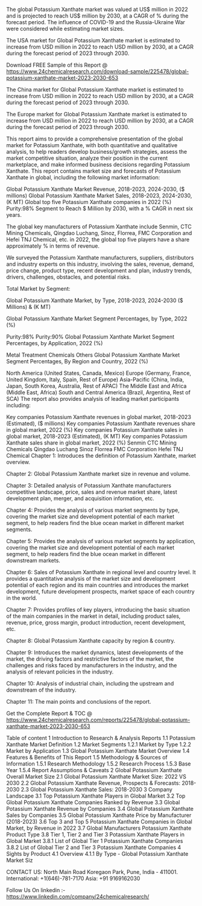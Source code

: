 The global Potassium Xanthate market was valued at US$ million in 2022 and is projected to reach US$ million by 2030, at a CAGR of % during the forecast period. The influence of COVID-19 and the Russia-Ukraine War were considered while estimating market sizes.

The USA market for Global Potassium Xanthate  market is estimated to increase from USD million in 2022 to reach USD million by 2030, at a CAGR during the forecast period of 2023 through 2030.

Download FREE Sample of this Report @ https://www.24chemicalresearch.com/download-sample/225478/global-potassium-xanthate-market-2023-2030-653

The China market for Global Potassium Xanthate market is estimated to increase from USD million in 2022 to reach USD million by 2030, at a CAGR during the forecast period of 2023 through 2030.

The Europe market for Global Potassium Xanthate market is estimated to increase from USD million in 2022 to reach USD million by 2030, at a CAGR during the forecast period of 2023 through 2030.

This report aims to provide a comprehensive presentation of the global market for Potassium Xanthate, with both quantitative and qualitative analysis, to help readers develop business/growth strategies, assess the market competitive situation, analyze their position in the current marketplace, and make informed business decisions regarding Potassium Xanthate. This report contains market size and forecasts of Potassium Xanthate in global, including the following market information:

Global Potassium Xanthate Market Revenue, 2018-2023, 2024-2030, ($ millions)
Global Potassium Xanthate Market Sales, 2018-2023, 2024-2030, (K MT)
Global top five Potassium Xanthate companies in 2022 (%)
Purity:98% Segment to Reach $ Million by 2030, with a % CAGR in next six years.

The global key manufacturers of Potassium Xanthate include Senmin, CTC Mining Chemicals, Qingdao Luchang, Sinoz, Florrea, FMC Corporation and Hefei TNJ Chemical, etc. in 2022, the global top five players have a share approximately % in terms of revenue.

We surveyed the Potassium Xanthate manufacturers, suppliers, distributors and industry experts on this industry, involving the sales, revenue, demand, price change, product type, recent development and plan, industry trends, drivers, challenges, obstacles, and potential risks.

Total Market by Segment:

Global Potassium Xanthate Market, by Type, 2018-2023, 2024-2030 ($ Millions) & (K MT)

Global Potassium Xanthate Market Segment Percentages, by Type, 2022 (%)

Purity:98%
Purity:90%
Global Potassium Xanthate Market Segment Percentages, by Application, 2022 (%)

Metal Treatment
Chemicals
Others
Global Potassium Xanthate Market Segment Percentages, By Region and Country, 2022 (%)

North America (United States, Canada, Mexico)
Europe (Germany, France, United Kingdom, Italy, Spain, Rest of Europe)
Asia-Pacific (China, India, Japan, South Korea, Australia, Rest of APAC)
The Middle East and Africa (Middle East, Africa)
South and Central America (Brazil, Argentina, Rest of SCA)
The report also provides analysis of leading market participants including:

Key companies Potassium Xanthate revenues in global market, 2018-2023 (Estimated), ($ millions)
Key companies Potassium Xanthate revenues share in global market, 2022 (%)
Key companies Potassium Xanthate sales in global market, 2018-2023 (Estimated), (K MT)
Key companies Potassium Xanthate sales share in global market, 2022 (%)
Senmin
CTC Mining Chemicals
Qingdao Luchang
Sinoz
Florrea
FMC Corporation
Hefei TNJ Chemical
Chapter 1: Introduces the definition of Potassium Xanthate, market overview.

Chapter 2: Global Potassium Xanthate market size in revenue and volume.

Chapter 3: Detailed analysis of Potassium Xanthate manufacturers competitive landscape, price, sales and revenue market share, latest development plan, merger, and acquisition information, etc.

Chapter 4: Provides the analysis of various market segments by type, covering the market size and development potential of each market segment, to help readers find the blue ocean market in different market segments.

Chapter 5: Provides the analysis of various market segments by application, covering the market size and development potential of each market segment, to help readers find the blue ocean market in different downstream markets.

Chapter 6: Sales of Potassium Xanthate in regional level and country level. It provides a quantitative analysis of the market size and development potential of each region and its main countries and introduces the market development, future development prospects, market space of each country in the world.

Chapter 7: Provides profiles of key players, introducing the basic situation of the main companies in the market in detail, including product sales, revenue, price, gross margin, product introduction, recent development, etc.

Chapter 8: Global Potassium Xanthate capacity by region & country.

Chapter 9: Introduces the market dynamics, latest developments of the market, the driving factors and restrictive factors of the market, the challenges and risks faced by manufacturers in the industry, and the analysis of relevant policies in the industry.

Chapter 10: Analysis of industrial chain, including the upstream and downstream of the industry.

Chapter 11: The main points and conclusions of the report.

Get the Complete Report & TOC @ https://www.24chemicalresearch.com/reports/225478/global-potassium-xanthate-market-2023-2030-653

Table of content
1 Introduction to Research & Analysis Reports
1.1 Potassium Xanthate Market Definition
1.2 Market Segments
1.2.1 Market by Type
1.2.2 Market by Application
1.3 Global Potassium Xanthate Market Overview
1.4 Features & Benefits of This Report
1.5 Methodology & Sources of Information
1.5.1 Research Methodology
1.5.2 Research Process
1.5.3 Base Year
1.5.4 Report Assumptions & Caveats
2 Global Potassium Xanthate Overall Market Size
2.1 Global Potassium Xanthate Market Size: 2022 VS 2030
2.2 Global Potassium Xanthate Revenue, Prospects & Forecasts: 2018-2030
2.3 Global Potassium Xanthate Sales: 2018-2030
3 Company Landscape
3.1 Top Potassium Xanthate Players in Global Market
3.2 Top Global Potassium Xanthate Companies Ranked by Revenue
3.3 Global Potassium Xanthate Revenue by Companies
3.4 Global Potassium Xanthate Sales by Companies
3.5 Global Potassium Xanthate Price by Manufacturer (2018-2023)
3.6 Top 3 and Top 5 Potassium Xanthate Companies in Global Market, by Revenue in 2022
3.7 Global Manufacturers Potassium Xanthate Product Type
3.8 Tier 1, Tier 2 and Tier 3 Potassium Xanthate Players in Global Market
3.8.1 List of Global Tier 1 Potassium Xanthate Companies
3.8.2 List of Global Tier 2 and Tier 3 Potassium Xanthate Companies
4 Sights by Product
4.1 Overview
4.1.1 By Type - Global Potassium Xanthate Market Siz

CONTACT US:
North Main Road Koregaon Park, Pune, India - 411001.
International: +1(646)-781-7170
Asia: +91 9169162030

Follow Us On linkedin :- https://www.linkedin.com/company/24chemicalresearch/
